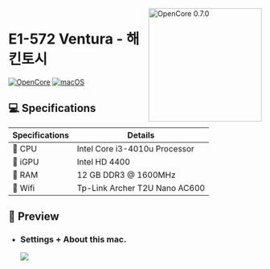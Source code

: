 <img align="right" src="https://raw.githubusercontent.com/acidanthera/OpenCorePkg/master/Docs/Logos/OpenCore_with_text_Small.png" alt="OpenCore 0.7.0" width="225">

# E1-572 Ventura - 해킨토시
[![OpenCore](https://img.shields.io/badge/OpenCore-0.9.9-blue.svg)](https://github.com/acidanthera/OpenCorePkg)
[![macOS](https://img.shields.io/badge/macOS-Ventura-yellow.svg)]()

## 💻 Specifications

| Specifications | Details                                                  |
| ------------------- | ------------------------------------------- |
| 🍣 CPU    | Intel Core i3-4010u Processor    					|
| 🍞 iGPU          | Intel HD 4400   		    |
| 🍟 RAM | 12 GB DDR3 @ 1600MHz              |
| 🍋 Wifi          | Tp-Link Archer T2U Nano AC600           |

## 🍙 Preview 

- ### Settings + About this mac.

  <img src="https://github.com/Birdabo404/E1-572_Ventura/blob/main/screenshots/settings%2Binfo.png" >
